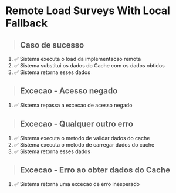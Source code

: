 # Remote Load Surveys With Local Fallback

> ## Caso de sucesso
1. ✅ Sistema executa o load da implementacao remota
2. ✅ Sistema substitui os dados do Cache com os dados obtidos
3. ✅ Sistema retorna esses dados

> ## Excecao - Acesso negado
1. ✅ Sistema repassa a excecao de acesso negado

> ## Excecao - Qualquer outro erro
1. ✅ Sistema executa o metodo de validar dados do cache
2. ✅ Sistema executa o metodo de carregar dados do cache
3. ✅ Sistema retorna esses dados

> ## Excecao - Erro ao obter dados do Cache
1. ✅ Sistema retorna uma excecao de erro inesperado